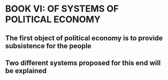 # BOOK VI: OF SYSTEMS OF POLITICAL ECONOMY

## The first object of political economy is to provide subsistence for the people
## Two different systems proposed for this end will be explained